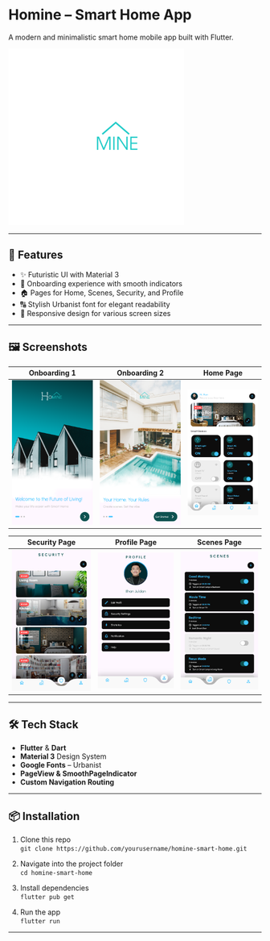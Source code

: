 # Homine – Smart Home App

A modern and minimalistic smart home mobile app built with Flutter.

<img src="assets/logo.png" width="350"/>

---

## 🚀 Features

- ✨ Futuristic UI with Material 3
- 🎯 Onboarding experience with smooth indicators
- 🏠 Pages for Home, Scenes, Security, and Profile
- 🔠 Stylish Urbanist font for elegant readability
- 📱 Responsive design for various screen sizes

---

## 🖼️ Screenshots

| Onboarding 1 | Onboarding 2 | Home Page |
|--------------|--------------|-----------|
| <img src="assets/screenshots/onboarding1.png" width="250"/> | <img src="assets/screenshots/onboarding2.png" width="250"/> | <img src="assets/screenshots/smart-home.png" width="250"/> |

| Security Page | Profile Page | Scenes Page |
|---------------|--------------|--------------|
| <img src="assets/screenshots/security.png" width="250"/> | <img src="assets/screenshots/profile.png" width="250"/> | <img src="assets/screenshots/scenes.png" width="250"/> |




---

## 🛠️ Tech Stack

- **Flutter** & **Dart**
- **Material 3** Design System
- **Google Fonts** – Urbanist
- **PageView & SmoothPageIndicator**
- **Custom Navigation Routing**

---

## 📦 Installation

1. Clone this repo  
   `git clone https://github.com/yourusername/homine-smart-home.git`

2. Navigate into the project folder  
   `cd homine-smart-home`

3. Install dependencies  
   `flutter pub get`

4. Run the app  
   `flutter run`

---


